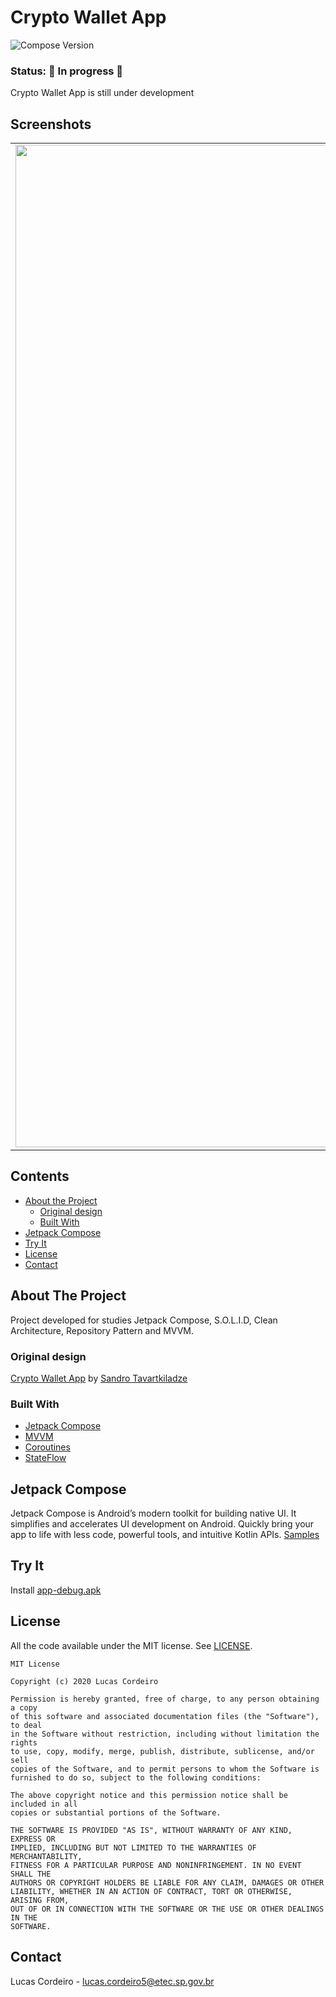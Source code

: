 <!--
*** Thanks for checking out this README Template. If you have a suggestion that would
*** make this better, please fork the repo and create a pull request or simply open
*** an issue with the tag "enhancement".
*** Thanks again! Now go create something AMAZING! :D
-->





<!-- PROJECT SHIELDS -->
<!--
*** I'm using markdown "reference style" links for readability.
*** Reference links are enclosed in brackets [ ] instead of parentheses ( ).
*** See the bottom of this document for the declaration of the reference variables
*** for contributors-url, forks-url, etc. This is an optional, concise syntax you may use.
*** https://www.markdownguide.org/basic-syntax/#reference-style-links
-->


# Crypto Wallet App
![Compose Version](https://img.shields.io/badge/Compose-1.0.0--alpha10-brightgreen)


### Status: 🚧 In progress 🚧

Crypto Wallet App is still under development

## Screenshots

| | |
|:-------------------------:|:-------------------------:|
|<img width="1604" src="https://i.imgur.com/k6c637x.png"> | <img width="1604" src="https://i.imgur.com/KTpX4dE.png"> |

<!-- TABLE OF CONTENTS -->
## Contents

* [About the Project](#about-the-project)
  * [Original design](#original-design)
  * [Built With](#built-with)
* [Jetpack Compose](#jetpack-compose)
* [Try It](#try-it)
* [License](#license)
* [Contact](#contact)



<!-- ABOUT THE PROJECT -->
## About The Project

Project developed for studies Jetpack Compose, S.O.L.I.D, Clean Architecture, Repository Pattern and MVVM.

### Original design

[Crypto Wallet App](https://dribbble.com/shots/14859824-Crypto-Wallet-App) by [Sandro Tavartkiladze](https://dribbble.com/ndro)

### Built With
* [Jetpack Compose](https://developer.android.com/jetpack/compose?hl=pt-br)
* [MVVM](https://developer.android.com/jetpack/guide)
* [Coroutines](https://developer.android.com/kotlin/coroutines)
* [StateFlow](https://kotlin.github.io/kotlinx.coroutines/kotlinx-coroutines-core/kotlinx.coroutines.flow/-state-flow/)


## Jetpack Compose

Jetpack Compose is Android’s modern toolkit for building native UI. It simplifies and accelerates UI development on Android. Quickly bring your app to life with less code, powerful tools, and intuitive Kotlin APIs. [Samples](https://github.com/android/compose-samples)

<!-- Try It -->
## Try It

Install [app-debug.apk](https://github.com/lucas-cordeiro/Crypto-Wallet-App/blob/master/app-debug.apk)

<!-- LICENSE -->
## License

All the code available under the MIT license. See [LICENSE](LICENSE).

```
MIT License

Copyright (c) 2020 Lucas Cordeiro

Permission is hereby granted, free of charge, to any person obtaining a copy
of this software and associated documentation files (the "Software"), to deal
in the Software without restriction, including without limitation the rights
to use, copy, modify, merge, publish, distribute, sublicense, and/or sell
copies of the Software, and to permit persons to whom the Software is
furnished to do so, subject to the following conditions:

The above copyright notice and this permission notice shall be included in all
copies or substantial portions of the Software.

THE SOFTWARE IS PROVIDED "AS IS", WITHOUT WARRANTY OF ANY KIND, EXPRESS OR
IMPLIED, INCLUDING BUT NOT LIMITED TO THE WARRANTIES OF MERCHANTABILITY,
FITNESS FOR A PARTICULAR PURPOSE AND NONINFRINGEMENT. IN NO EVENT SHALL THE
AUTHORS OR COPYRIGHT HOLDERS BE LIABLE FOR ANY CLAIM, DAMAGES OR OTHER
LIABILITY, WHETHER IN AN ACTION OF CONTRACT, TORT OR OTHERWISE, ARISING FROM,
OUT OF OR IN CONNECTION WITH THE SOFTWARE OR THE USE OR OTHER DEALINGS IN THE
SOFTWARE.
```

<!-- CONTACT -->
## Contact

Lucas Cordeiro - lucas.cordeiro5@etec.sp.gov.br
